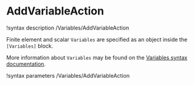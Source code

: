 # AddVariableAction

!syntax description /Variables/AddVariableAction

Finite element and scalar `Variables` are specified as an object inside the `[Variables]` block.

More information about `Variables` may be found on the
[Variables syntax documentation](syntax/Variables/index.md).

!syntax parameters /Variables/AddVariableAction
